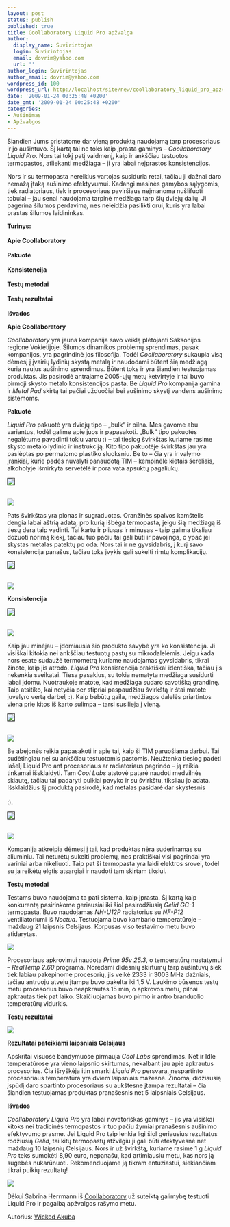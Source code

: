 ```yaml
---
layout: post
status: publish
published: true
title: Coollaboratory Liquid Pro apžvalga
author:
  display_name: Suvirintojas
  login: Suvirintojas
  email: dovrim@yahoo.com
  url: ''
author_login: Suvirintojas
author_email: dovrim@yahoo.com
wordpress_id: 100
wordpress_url: http://localhost/site/new/coollaboratory_liquid_pro_apzvalga/
date: '2009-01-24 00:25:48 +0200'
date_gmt: '2009-01-24 00:25:48 +0200'
categories:
- Aušinimas
- Apžvalgos
---
```

<p>Šiandien Jums pristatome dar vieną produktą naudojamą tarp procesoriaus ir jo aušintuvo. Šį kartą tai ne toks kaip įprasta gaminys – <i>Coollaboratory Liquid Pro</i>. Nors tai tokį patį vaidmenį, kaip ir ankščiau testuotos termopastos, atliekanti medžiaga – ji yra labai neįprastos konsistencijos.</p>
<p>Nors ir su termopasta nereiklus vartojas susiduria retai, tačiau ji dažnai daro nemažą įtaką aušinimo efektyvumui. Kadangi masinės gamybos sąlygomis, tiek radiatoriaus, tiek ir procesoriaus paviršiaus neįmanoma nušlifuoti tobulai – jau senai naudojama tarpinė medžiaga tarp šių dviejų dalių. Ji pagerina šilumos perdavimą, nes neleidžia pasilikti orui, kuris yra labai prastas šilumos laidininkas.</p>
<p><b>Turinys: </b><br />
<br /><b>Apie Coollaboratory</b><br />
<br /><b>Pakuotė</b><br />
<br /><b>Konsistencija</b><br />
<br /><b>Testų metodai</b><br />
<br /><b>Testų rezultatai</b><br />
<br /><b>Išvados</b></p>
<p><b>Apie Coollaboratory</b></p>
<p><i>Coollaboratory</i> yra jauna kompanija savo veiklą plėtojanti Saksonijos regione Vokietijoje. Šilumos dinamikos problemų sprendimas, pasak kompanijos, yra pagrindinė jos filosofija. Todėl <i>Coollaboratory</i> sukaupia visą dėmesį į įvairių lydinių skystą metalą ir naudodami būtent šią medžiagą kuria naujus aušinimo sprendimus. Būtent toks ir yra šiandien testuojamas produktas. Jis pasirodė antrajame 2005-ųjų metų ketvirtyje ir tai buvo pirmoji skysto metalo konsistencijos pasta. Be <i>Liquid Pro</i> kompanija gamina ir <i>Metal Pad</i> skirtą tai pačiai užduočiai bei aušinimo skystį vandens aušinimo sistemoms.</p>
<p><b>Pakuotė</b></p>
<p><i>Liquid Pro</i> pakuotė yra dviejų tipo – „bulk“ ir pilna. Mes gavome abu variantus, todėl galime apie juos ir papasakoti. „Bulk“ tipo pakuotės negalėtume pavadinti tokiu vardu :) – tai tiesiog švirkštas kuriame rasime skysto metalo lydinio ir instrukciją. Kito tipo pakuotėje švirkštas jau yra paslėptas po permatomo plastiko sluoksniu. Be to – čia yra ir valymo įrankiai, kurie padės nuvalyti panaudotą TIM – kempinėlė kietais šereliais, alkoholyje išmirkyta servetėlė ir pora vata apsuktų pagaliukų.</p>
<p><a class="ns" href="http://akuba.technews.lt/Liquid_Pro/1.jpg">
<div class="imgright"><img src="http://akuba.technews.lt/Liquid_Pro/mazos/1.jpg" border="1" /></div>
<p></a><a class="ns" href="http://akuba.technews.lt/Liquid_Pro/2.jpg"><br /><img src="http://akuba.technews.lt/Liquid_Pro/mazos/2.jpg" /><br /></a></p>
<p> Pats švirkštas yra plonas ir sugraduotas. Oranžinės spalvos kamštelis dengia labai aštrią adatą, pro kurią išbėga termopasta, jeigu šią medžiagą iš tiesų dera taip vadinti. Tai kartu ir pliusas ir minusas – taip galima tiksliau dozuoti norimą kiekį, tačiau tuo pačiu tai gali būti ir pavojinga, o ypač jei skystas metalas patektų po oda. Nors tai ir ne gyvsidabris, į kurį savo konsistencija panašus, tačiau toks įvykis gali sukelti rimtų komplikacijų.</p>
<p><a class="ns" href="http://akuba.technews.lt/Liquid_Pro/3.jpg">
<div class="imgright"><img src="http://akuba.technews.lt/Liquid_Pro/mazos/3.jpg" border="1" /></div>
<p></a><a class="ns" href="http://akuba.technews.lt/Liquid_Pro/4.jpg"><br /><img src="http://akuba.technews.lt/Liquid_Pro/mazos/4.jpg" /><br /></a></p>
<p><b>Konsistencija</b></p>
<p><a class="ns" href="http://akuba.technews.lt/Liquid_Pro/5.jpg">
<div class="imgright"><img src="http://akuba.technews.lt/Liquid_Pro/mazos/5.jpg" border="1" /></div>
<p></a><a class="ns" href="http://akuba.technews.lt/Liquid_Pro/6.jpg"><br /><img src="http://akuba.technews.lt/Liquid_Pro/mazos/6.jpg" /><br /></a></p>
<p>Kaip jau minėjau – įdomiausia šio produkto savybė yra ko konsistencija. Ji visiškai kitokia nei ankščiau testuotų pastų su mikrodalelėmis. Jeigu kada nors esate sudaužė termometrą kuriame naudojamas gyvsidabris, tikrai žinote, kaip jis atrodo. <i>Liquid Pro</i> konsistencija praktiškai identiška, tačiau jis nekenkia sveikatai. Tiesa pasakius, su tokia nematyta medžiaga susidurti labai įdomu. Nuotraukoje matote, kad medžiaga sudaro savotišką grandinę. Taip atsitiko, kai netyčia per stipriai paspaudžiau švirkštą ir štai matote juvelyro vertą darbelį :). Kaip bebūtų gaila, medžiagos dalelės priartintos viena prie kitos iš karto sulimpa – tarsi susilieja į vieną.</p>
<p><a class="ns" href="http://akuba.technews.lt/Liquid_Pro/7.jpg">
<div class="imgright"><img src="http://akuba.technews.lt/Liquid_Pro/mazos/7.jpg" border="1" /></div>
<p></a><a class="ns" href="http://akuba.technews.lt/Liquid_Pro/8.jpg"><br /><img src="http://akuba.technews.lt/Liquid_Pro/mazos/8.jpg" /><br /></a></p>
<p>Be abejonės reikia papasakoti ir apie tai, kaip ši TIM paruošiama darbui. Tai sudėtingiau nei su ankščiau testuotomis pastomis. Neužtenka tiesiog padėti lašelį Liquid Pro ant procesoriaus ar radiatoriaus pagrindo – ją reikia tinkamai išsklaidyti. Tam <i>Cool Labs</i> atstovė patarė naudoti medvilnės skiautę, tačiau tai padaryti puikiai pavyko ir su švirkštu, tiksliau jo adata. Išsklaidžius šį produktą pasirodė, kad metalas pasidarė dar skystesnis<br />
<br />:). </p>
<p><a class="ns" href="http://akuba.technews.lt/Liquid_Pro/9.jpg">
<div class="imgright"><img src="http://akuba.technews.lt/Liquid_Pro/mazos/9.jpg" border="1" /></div>
<p></a><a class="ns" href="http://akuba.technews.lt/Liquid_Pro/10.jpg"><br /><img src="http://akuba.technews.lt/Liquid_Pro/mazos/10.jpg" /><br /></a></p>
<p>Kompanija atkreipia dėmesį į tai, kad produktas nėra suderinamas su aliuminiu. Tai neturėtų sukelti problemų, nes praktiškai visi pagrindai yra variniai arba nikeliuoti. Taip pat ši termopasta yra laidi elektros srovei, todėl su ja reikėtų elgtis atsargiai ir naudoti tam skirtam tikslui.</p>
<p><b>Testų metodai</b></p>
<p>Testams buvo naudojama ta pati sistema, kaip įprasta. Šį kartą kaip konkurentą pasirinkome geriausiai iki šiol pasirodžiusią <i>Gelid GC-1</i> termopasta. Buvo naudojamas <i>NH-U12P</i> radiatorius su <i>NF-P12</i> ventiliatoriumi iš <i>Noctua</i>. Testuojama buvo kambario temperatūroje – maždaug 21 laipsnis Celsijaus. Korpusas viso testavimo metu buvo atidarytas. </p>
<p><img src=" http://akuba.technews.lt/Liquid_Pro/11.jpg" /></p>
<p>Procesoriaus apkrovimui naudota <i>Prime 95v 25.3</i>, o temperatūrų nustatymui – <i>RealTemp 2.60</i> programa. Norėdami didesnių skirtumų tarp aušintuvų šiek tiek labiau pakepinome procesorių, jis veikė 2333 ir 3003 MHz dažniais, tačiau antruoju atveju įtampa buvo pakelta iki 1,5 V. Laukimo būsenos testų metu procesorius buvo neapkrautas 15 min, o apkrovos metu, pilnai apkrautas tiek pat laiko. Skaičiuojamas buvo pirmo ir antro branduolio temperatūrų vidurkis.</p>
<p><b>Testų rezultatai</b></p>
<p><img src=" http://akuba.technews.lt/Liquid_Pro/LiquidPro_lentele.PNG" /></p>
<p><b> Rezultatai pateikiami laipsniais Celsijaus</b></p>
<p>Apskritai visuose bandymuose pirmauja <i>Cool Labs</i> sprendimas. Net ir Idle temperatūrose yra vieno laipsnio skirtumas, nekalbant jau apie apkrautus procesorius. Čia išryškėja itin smarki <i>Liquid Pro</i> persvara, nespartinto procesoriaus temperatūra yra dviem laipsniais mažesnė. Žinoma, didžiausią įspūdį daro spartinto procesoriaus su aukštesne įtampa rezultatai – čia šiandien testuojamas produktas pranašesnis net 5 laipsniais Celsijaus. </p>
<p><b>Išvados</b></p>
<p><i>Coollaboratory Liquid Pro</i> yra labai novatoriškas gaminys – jis yra visiškai kitoks nei tradicinės termopastos ir tuo pačiu žymiai pranašesnis aušinimo efektyvumo prasme. Jei Liquid Pro taip lenkia ligi šiol geriausius rezultatus rodžiusią <i>Gelid</i>, tai kitų termopastų atžvilgiu ji gali būti efektyvesnė net maždaug 10 laipsnių Celsijaus. Nors ir už švirkštą, kuriame rasime 1 g <i>Liquid Pro</i> teks sumokėti 8,90 euro, nepanašu, kad artimiausiu metu, kas nors ją sugebės nukarūnuoti. Rekomenduojame ją tikram entuziastui, siekiančiam tikrai puikių rezultatų!</p>
<p><img src="http://www.technews.lt/upl/Failai/renkasi.png" /></p>
<p>Dėkui Sabrina Herrmann iš <a class="ns" href="http://www.coollaboratory.com/en/">Coollaboratory</a> už suteiktą galimybę testuoti Liquid Pro ir pagalbą apžvalgos rašymo metu.</p>
<p>Autorius: <a class="ns" href="http://www.technews.lt/user/1">Wicked Akuba</a></p>
